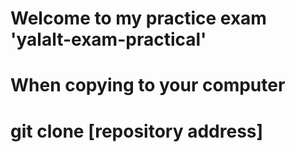 # Welcome to my practice exam 'yalalt-exam-practical'
# When copying to your computer
# git clone [repository address]
